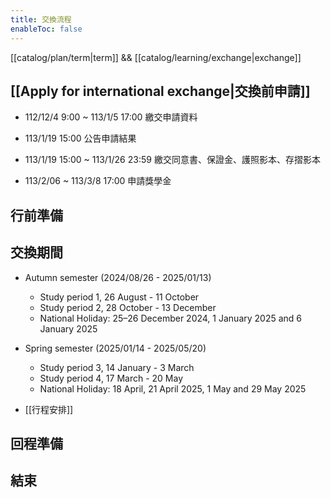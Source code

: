 ```yaml
---
title: 交換流程
enableToc: false
---
```

[[catalog/plan/term|term]] && [[catalog/learning/exchange|exchange]]

## [[Apply for international exchange|交換前申請]]

- 112/12/4 9:00 ~ 113/1/5 17:00 繳交申請資料

- 113/1/19 15:00 公告申請結果

- 113/1/19 15:00 ~ 113/1/26 23:59 繳交同意書、保證金、護照影本、存摺影本

- 113/2/06 ~ 113/3/8 17:00 申請獎學金

## 行前準備

## 交換期間

- Autumn semester (2024/08/26 - 2025/01/13)
  - Study period 1, 26 August - 11 October
  - Study period 2, 28 October - 13 December
  - National Holiday: 25–26 December 2024, 1 January 2025 and 6 January 2025

- Spring semester (2025/01/14 - 2025/05/20)
  - Study period 3, 14 January - 3 March
  - Study period 4, 17 March - 20 May
  - National Holiday: 18 April, 21 April 2025, 1 May and 29 May 2025

- [[行程安排]]

## 回程準備

## 結束
